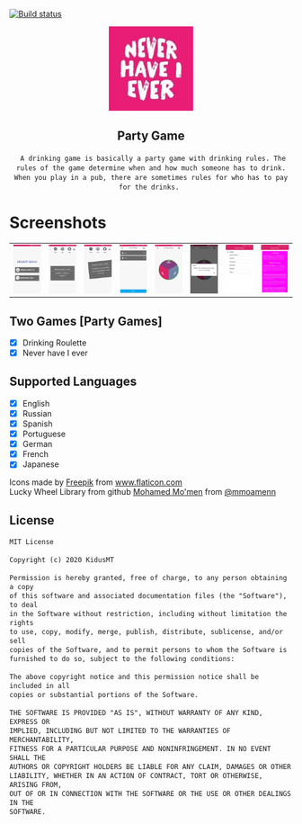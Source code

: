 [![Build status](https://build.appcenter.ms/v0.1/apps/4de97e03-367e-48ad-af36-df6cc6254d44/branches/develop/badge)](https://appcenter.ms)

<p align="center">
    <img src="screenshots/ic_launcher-playstore.png" width="150" />
    <h2 align="center"> Party Game </h2>
    <p align="center"> <code> A drinking game is basically a party game with drinking rules. The rules of the game determine when and how much someone has to drink. When you play in a pub, there are sometimes rules for who has to pay for the drinks. </code> </p>
</p>

# Screenshots
<p align="center">
<table border="0">
    <tr>
        <td><img src="screenshots/two_drinking_games.jpg" width="150" /></td>
        <td><img src="screenshots/three_categories.jpg" width="150" /></td>
        <td><img src="screenshots/tinder_swipe_effect.jpg" width="150" /></td>
        <td><img src="screenshots/multiple_plyer.jpg" width="150" /></td>
        <td><img src="screenshots/luck_wheel_roulette.jpg" width="150" /></td>
        <td><img src="screenshots/funny_questions.jpg" width="150" /></td>
        <td><img src="screenshots/seven_languages.jpg" width="150" /></td>
        <td><img src="screenshots/instruction.jpg" width="150" /></td>
    </tr>
</table>
</p>

## Two Games [Party Games]

* [X] Drinking Roulette
* [X] Never have I ever

## Supported Languages

* [X] English
* [X] Russian
* [X] Spanish
* [X] Portuguese
* [X] German
* [X] French
* [X] Japanese

Icons made by <a href="https://www.flaticon.com/authors/freepik" title="Freepik">Freepik</a> from <a href="https://www.flaticon.com/" title="Flaticon"> www.flaticon.com</a>
</br>
Lucky Wheel Library from github <a href="https://github.com/mmoamenn/LuckyWheel_Android" title="LuckyWheel_Android">
Mohamed Mo'men</a> from <a href="https://github.com/mmoamenn" title="mmoamenn"> @mmoamenn</a>
</br>


## License
```
MIT License

Copyright (c) 2020 KidusMT

Permission is hereby granted, free of charge, to any person obtaining a copy
of this software and associated documentation files (the "Software"), to deal
in the Software without restriction, including without limitation the rights
to use, copy, modify, merge, publish, distribute, sublicense, and/or sell
copies of the Software, and to permit persons to whom the Software is
furnished to do so, subject to the following conditions:

The above copyright notice and this permission notice shall be included in all
copies or substantial portions of the Software.

THE SOFTWARE IS PROVIDED "AS IS", WITHOUT WARRANTY OF ANY KIND, EXPRESS OR
IMPLIED, INCLUDING BUT NOT LIMITED TO THE WARRANTIES OF MERCHANTABILITY,
FITNESS FOR A PARTICULAR PURPOSE AND NONINFRINGEMENT. IN NO EVENT SHALL THE
AUTHORS OR COPYRIGHT HOLDERS BE LIABLE FOR ANY CLAIM, DAMAGES OR OTHER
LIABILITY, WHETHER IN AN ACTION OF CONTRACT, TORT OR OTHERWISE, ARISING FROM,
OUT OF OR IN CONNECTION WITH THE SOFTWARE OR THE USE OR OTHER DEALINGS IN THE
SOFTWARE.
```
